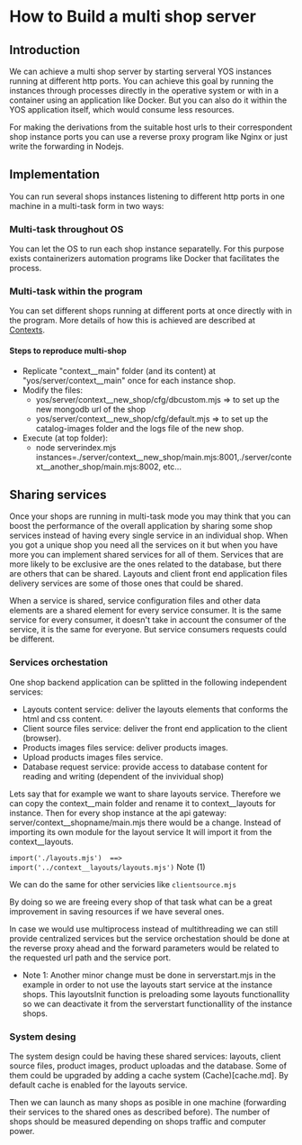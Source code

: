 How to Build a multi shop server
================================

## Introduction

We can achieve a multi shop server by starting serveral YOS instances running at different http ports. You can achieve this goal by running the instances through processes directly in the operative system or with in a container using an application like Docker. But you can also do it within the YOS application itself, which would consume less resources.

For making the derivations from the suitable host urls to their correspondent shop instance ports you can use a reverse proxy program like Nginx or just write the forwarding in Nodejs.

## Implementation

You can run several shops instances listening to different http ports in one machine in a multi-task form in two ways:

### Multi-task throughout OS

You can let the OS to run each shop instance separatelly. For this purpose exists containerizers automation programs like Docker that facilitates the process.

### Multi-task within the program

You can set different shops running at different ports at once directly with in the program. More details of how this is achieved are described at [Contexts](constexts.md).

#### Steps to reproduce multi-shop

- Replicate "context__main" folder (and its content) at "yos/server/context__main" once for each instance shop.
- Modify the files:
  - yos/server/context__new_shop/cfg/dbcustom.mjs => to set up the new mongodb url of the shop
  - yos/server/context__new_shop/cfg/default.mjs => to set up the catalog-images folder and the logs file of the new shop.
- Execute (at top folder):
  - node serverindex.mjs instances=./server/context__new_shop/main.mjs:8001,./server/context__another_shop/main.mjs:8002, etc...

## Sharing services

Once your shops are running in multi-task mode you may think that you can boost the performance of the overall application by sharing some shop services instead of having every single service in an individual shop. When you got a unique shop you need all the services on it but when you have more you can implement shared services for all of them. Services that are more likely to be exclusive are the ones related to the database, but there are others that can be shared. Layouts and client front end application files delivery services are some of those ones that could be shared.

When a service is shared, service configuration files and other data elements are a shared element for every service consumer. It is the same service for every consumer, it doesn't take in account the consumer of the service, it is the same for everyone. But service consumers requests could be different.

### Services orchestation

One shop backend application can be splitted in the following independent services:
- Layouts content service: deliver the layouts elements that conforms the html and css content.
- Client source files service: deliver the front end application to the client (browser).
- Products images files service: deliver products images.
- Upload products images files service.
- Database request service: provide access to database content for reading and writing (dependent of the invividual shop)

Lets say that for example we want to share layouts service. Therefore we can copy the context__main folder and rename it to context__layouts for instance. Then for every shop instance at the api gateway: server/context__shopname/main.mjs there would be a change. Instead of importing its own module for the layout service It will import it from the context__layouts.

`import('./layouts.mjs')  ==>  import('../context__layouts/layouts.mjs')` Note (1)

We can do the same for other servicies like `clientsource.mjs`

By doing so we are freeing every shop of that task what can be a great improvement in saving resources if we have several ones.

In case we would use multiprocess instead of multithreading we can still provide centralized services but the service orchestation should be done at the reverse proxy ahead and the forward parameters would be related to the requested url path and the service port.

- Note 1: Another minor change must be done in serverstart.mjs in the example in order to not use the layouts start service at the instance shops. This layoutsInit function is preloading some layouts functionallity so we can deactivate it from the serverstart functionallity of the instance shops.

### System desing

The system design could be having these shared services: layouts, client source files, product images, product uploadas and the database. Some of them could be upgraded by adding a cache system (Cache)[cache.md]. By default cache is enabled for the layouts service.

Then we can launch as many shops as posible in one machine (forwarding their services to the shared ones as described before). The number of shops should be measured depending on shops traffic and computer power.
